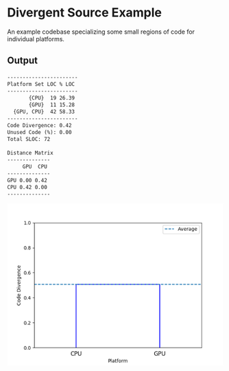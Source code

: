 # Divergent Source Example

An example codebase specializing some small regions of code for individual platforms.

## Output
```
-----------------------
Platform Set LOC % LOC
-----------------------
       {CPU}  19 26.39
       {GPU}  11 15.28
  {GPU, CPU}  42 58.33
-----------------------
Code Divergence: 0.42
Unused Code (%): 0.00
Total SLOC: 72

Distance Matrix
--------------
     GPU  CPU
--------------
GPU 0.00 0.42
CPU 0.42 0.00
--------------
```

![dendrogram](./divergent-source-dendrogram.png)
